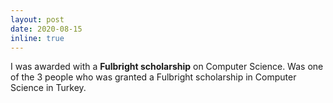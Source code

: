 ```yaml
---
layout: post
date: 2020-08-15 
inline: true
---
```


I was awarded with a **Fulbright scholarship** on Computer Science. Was one of the 3 people who was granted a Fulbright scholarship in Computer Science in Turkey. 